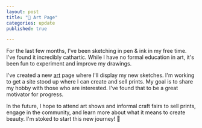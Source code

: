 ```yaml
---
layout: post
title: "🌺 Art Page"
categories: update
published: true

---
```


For the last few months, I've been sketching in pen & ink in my free time. I've found it incredibly cathartic. While I have no formal education in art, it's been fun to experiment and improve my drawings. 

I've created a new [art]({{site.url}}/art) page where I'll display my new sketches. I'm working to get a site stood up where I can create and sell prints. My goal is to share my hobby with those who are interested. I've found that to be a great motivator for progress.

In the future, I hope to attend art shows and informal craft fairs to sell prints, engage in the community, and learn more about what it means to create beauty. I'm stoked to start this new journey! 🙂